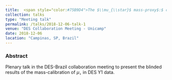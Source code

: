 ```yaml
---
title:  <span style="color:#75B9D4">The $\\mu_{\\star}$ mass-proxy$:$ calibration of the weak lensing mass in DES Y1</span>
collection: talks
type: "Meeting talk"
permalink: /talks/2018-12-06-talk-1
venue: "DES Collaboration Meeting - Unicamp"
date: 2018-12-06
location: "Campinas, SP, Brazil"
---
```


[<span style="color:blue"> </span>](/talks/2018-12-06-talk-1)

### Abstract

Plenary talk in the DES-Brazil collaboration meeting to present the blinded results of the mass-calibration of $\mu_{\star}$ in DES Y1 data. 